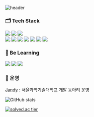 ![header](https://capsule-render.vercel.app/api?type=rounded&color=timeGradient&text=Welcome%20to%20My%20GitHub%20👋&animation=twinkling&fontSize=40&fontAlignY=50&fontAlign=50&height=180)
<h3 >🗂 Tech Stack </h3>
<p>
  <img src="https://img.shields.io/badge/HTML5-E34F26?style=flat-square&logo=html5&logoColor=white"/>
  <img src="https://img.shields.io/badge/CSS-1572B6?style=flat-square&logo=css3&logoColor=white"/>
  <img src="https://img.shields.io/badge/Javascript-ffb13b?style=flat-square&logo=javascript&logoColor=white"/>
  <br>
  <img src="https://img.shields.io/badge/Node.js-339933?style=flat-square&logo=Node.js&logoColor=white"/>
  <img src="https://img.shields.io/badge/Express-000000?style=flat-square&logo=Express&logoColor=white"/>
  <img src="https://img.shields.io/badge/Mysql-E6B91E?style=flat-square&logo=MySql&logoColor=white"/>
  <img src="https://img.shields.io/badge/AWS-232F3E?style=flat-square&logo=AmazonAWS&logoColor=white"/>
  <img src="https://img.shields.io/badge/S3-569A31?style=flat-square&logo=AmazonS3&logoColor=black"/>
  <img src="https://img.shields.io/badge/React-61DAFB?style=flat-square&logo=React&logoColor=black"/>
  <img src="https://img.shields.io/badge/NestJS-E0234E?style=flat-square&logo=nestjs&logoColor=white"/>
</p>


<h3>📗 Be Learning </h3>
<p>
  <img src="https://img.shields.io/badge/NestJS-E0234EC?style=flat-square&logo=nestjs&logoColor=white"/>
  <img src="https://img.shields.io/badge/React-61DAFB?style=flat-square&logo=react&logoColor=white"/>
  <img src="https://img.shields.io/badge/Redux-764ABC?style=flat-square&logo=redux&logoColor=white"/>
</p>

<h3>🥰 운영</h3>
<p>
  <a href="https://github.com/Jandy-SeoulTech">Jandy</a> : 서울과학기술대학교 개발 동아리 운영 
</p>

![GitHub stats](https://github-readme-stats.vercel.app/api?username=iqeq1945&show_icons=true&theme=radical)

[![solved.ac tier](http://mazassumnida.wtf/api/v2/generate_badge?boj=iqeq1989)](https://solved.ac/iqeq1989)

<!--
**iqeq1945/iqeq1945** is a ✨ _special_ ✨ repository because its `README.md` (this file) appears on your GitHub profile.

